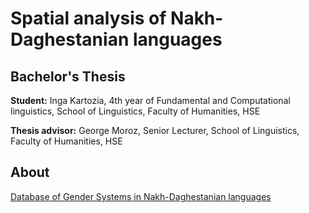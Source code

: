 # Spatial analysis of Nakh-Daghestanian languages
## Bachelor's Thesis 
**Student:**  Inga Kartozia, 4th year of Fundamental and Computational linguistics, School of Linguistics, Faculty of Humanities, HSE

**Thesis advisor:** George Moroz, Senior Lecturer, School of Linguistics, Faculty of Humanities, HSE

## About 

[Database of Gender Systems in Nakh-Daghestanian languages](https://github.com/kartozia/Gender-Systems-Database/blob/master/footer.html)
